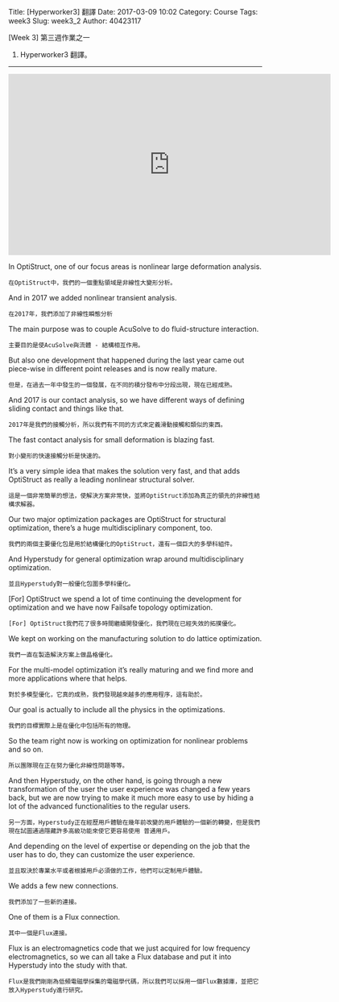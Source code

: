 Title: [Hyperworker3] 翻譯
Date: 2017-03-09 10:02
Category: Course
Tags: week3
Slug: week3_2
Author: 40423117


[Week 3] 第三週作業之一

1. Hyperworker3 翻譯。

<!-- PELICAN_END_SUMMARY -->

<hr/>

<iframe src="https://player.vimeo.com/video/207229503" width="640" height="360" frameborder="0" webkitallowfullscreen mozallowfullscreen allowfullscreen></iframe>

In OptiStruct, one of our focus areas is nonlinear large deformation analysis.

`在OptiStruct中，我們的一個重點領域是非線性大變形分析。`

And in 2017 we added nonlinear transient analysis.

`在2017年，我們添加了非線性瞬態分析`

The main purpose was to couple AcuSolve to do fluid-structure interaction.

`主要目的是使AcuSolve與流體 - 結構相互作用。`

But also one development that happened during the last year came out piece-wise in different point releases and is now really mature.

`但是，在過去一年中發生的一個發展，在不同的積分發布中分段出現，現在已經成熟。`

And 2017 is our contact analysis, so we have different ways of defining sliding contact and things like that.

`2017年是我們的接觸分析，所以我們有不同的方式來定義滑動接觸和類似的東西。`

The fast contact analysis for small deformation is blazing fast.

`對小變形的快速接觸分析是快速的。`

It’s a very simple idea that makes the solution very fast, and that adds OptiStruct as really a leading nonlinear structural solver.

`這是一個非常簡單的想法，使解決方案非常快，並將OptiStruct添加為真正的領先的非線性結構求解器。`

Our two major optimization packages are OptiStruct for structural optimization, there’s a huge multidisciplinary component, too.

`我們的兩個主要優化包是用於結構優化的OptiStruct，還有一個巨大的多學科組件。`

And Hyperstudy for general optimization wrap around multidisciplinary optimization.

`並且Hyperstudy對一般優化包圍多學科優化。`

[For] OptiStruct we spend a lot of time continuing the development for optimization and we have now Failsafe topology optimization.

`[For] OptiStruct我們花了很多時間繼續開發優化，我們現在已經失效的拓撲優化。`

We kept on working on the manufacturing solution to do lattice optimization.

`我們一直在製造解決方案上做晶格優化。`

For the multi-model optimization it’s really maturing and we find more and more applications where that helps.

`對於多模型優化，它真的成熟，我們發現越來越多的應用程序，這有助於。`

Our goal is actually to include all the physics in the optimizations.

`我們的目標實際上是在優化中包括所有的物理。`

So the team right now is working on optimization for nonlinear problems and so on.

`所以團隊現在正在努力優化非線性問題等等。`

And then Hyperstudy, on the other hand, is going through a new transformation of the user the user experience was changed a few years back, but we are now trying to make it much more easy to use by hiding a lot of the advanced functionalities to the regular users.

`另一方面，Hyperstudy正在經歷用戶體驗在幾年前改變的用戶體驗的一個新的轉變，但是我們現在試圖通過隱藏許多高級功能來使它更容易使用 普通用戶。`

And depending on the level of expertise or depending on the job that the user has to do, they can customize the user experience.

`並且取決於專業水平或者根據用戶必須做的工作，他們可以定制用戶體驗。`

We adds a few new connections.

`我們添加了一些新的連接。`

One of them is a Flux connection.

`其中一個是Flux連接。`

Flux is an electromagnetics code that we just acquired for low frequency electromagnetics, so we can all take a Flux database and put it into Hyperstudy into the study with that.

`Flux是我們剛剛為低頻電磁學採集的電磁學代碼，所以我們可以採用一個Flux數據庫，並把它放入Hyperstudy進行研究。`